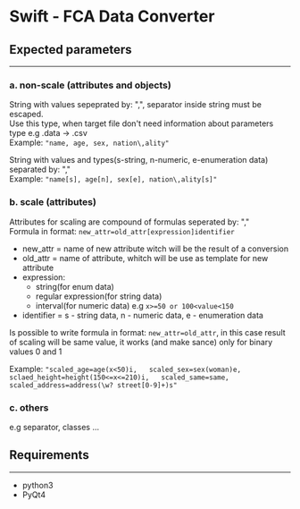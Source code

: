 # Swift - FCA Data Converter

## Expected parameters
-------------------

### a. non-scale (attributes and objects)
String with values sepeprated by: ",", separator inside string must be escaped.  
Use this type, when target file don't need information about parameters type e.g .data -> .csv  
Example: ```"name, age, sex, nation\,ality"```

String with values and types(s-string, n-numeric, e-enumeration data) separated by: ","  
Example: ```"name[s], age[n], sex[e], nation\,ality[s]"```

### b. scale (attributes)  
Attributes for scaling are compound of formulas seperated by: ","  
Formula in format: ```new_attr=old_attr[expression]identifier```

* new_attr = name of new attribute witch will be the result of a conversion
* old_attr = name of attribute, whitch will be use as template for new attribute
* expression:
    * string(for enum data)   
    * regular expression(for string data)  
    * interval(for numeric data) e.g ```x>=50 or 100<value<150```    
* identifier = s - string data, n - numeric data, e - enumeration data

Is possible to write formula in format: ```new_attr=old_attr```, in this case result of scaling will be same value, it works (and make sance) only for binary values 0 and 1  
 
Example: ```"scaled_age=age(x<50)i,  
	     scaled_sex=sex(woman)e,  
	     sclaed_height=height(150<=x<=210)i,  
	     scaled_same=same,  
	     scaled_address=address(\w? street[0-9]+)s"``` 

### c. others
e.g separator, classes ...


## Requirements
------------
* python3
* PyQt4